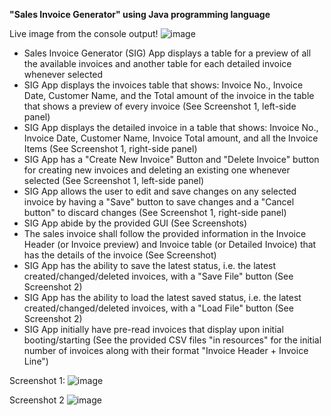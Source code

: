 **"Sales Invoice Generator" using Java programming language**

Live image from the console output!
![image](https://user-images.githubusercontent.com/103081048/164334388-d35e4b1a-fbb0-4fdd-8085-417ee0101768.png)


- Sales Invoice Generator (SIG) App displays a table for a preview of all the available invoices and another table for each detailed invoice whenever selected
- SIG App displays the invoices table that shows: Invoice No., Invoice Date, Customer Name, and the Total amount of the invoice in the table that shows a preview of every invoice (See Screenshot 1, left-side panel)
- SIG App displays the detailed invoice in a table that shows: Invoice No., Invoice Date, Customer Name, Invoice Total amount, and all the Invoice Items (See Screenshot 1, right-side panel)
- SIG App has a "Create New Invoice" Button and "Delete Invoice" button for creating new invoices and deleting an existing one whenever selected (See Screenshot 1, left-side panel)
- SIG App allows the user to edit and save changes on any selected invoice by having a "Save" button to save changes and a "Cancel button" to discard changes (See Screenshot 1, right-side panel)
- SIG App abide by the provided GUI (See Screenshots)
- The sales invoice shall follow the provided information in the Invoice Header (or Invoice preview) and Invoice table (or Detailed Invoice) that has the details of the invoice (See Screenshot)
- SIG App has the ability to save the latest status, i.e. the latest created/changed/deleted invoices, with a "Save File" button (See Screenshot 2)
- SIG App has the ability to load the latest saved status, i.e. the latest created/changed/deleted invoices, with a "Load File" button (See Screenshot 2)
- SIG App initially have pre-read invoices that display upon initial booting/starting (See the provided CSV files "in resources" for the initial number of invoices along with their format "Invoice Header + Invoice Line")

Screenshot 1:
![image](https://user-images.githubusercontent.com/103081048/164325733-37dc96b0-6f30-4e93-a511-51ec89df0293.png)

Screenshot 2
![image](https://user-images.githubusercontent.com/103081048/164325832-0359ddb6-9a6b-495e-85ab-9d7b9b898042.png)

